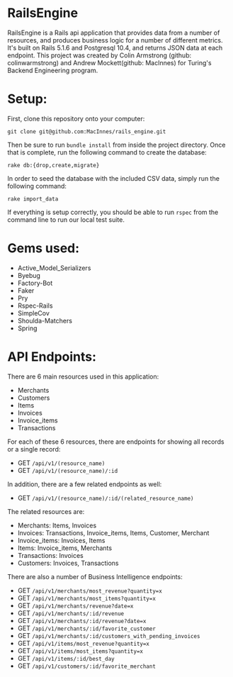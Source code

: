 # RailsEngine

RailsEngine is a Rails api application that provides data from a number of resources, and produces business logic for a number of different metrics.  It's built on Rails 5.1.6 and Postgresql 10.4, and returns JSON data at each endpoint.  This project was created by Colin Armstrong (github: colinwarmstrong) and Andrew Mockett(github: MacInnes) for Turing's Backend Engineering program.

# Setup:

First, clone this repository onto your computer:
```
git clone git@github.com:MacInnes/rails_engine.git
```
Then be sure to run `bundle install` from inside the project directory.  Once that is complete, run the following command to create the database:
```
rake db:{drop,create,migrate}
```
In order to seed the database with the included CSV data, simply run the following command:
```
rake import_data
```
If everything is setup correctly, you should be able to run `rspec` from the command line to run our local test suite.

# Gems used:
* Active_Model_Serializers
* Byebug
* Factory-Bot
* Faker
* Pry
* Rspec-Rails
* SimpleCov
* Shoulda-Matchers
* Spring

# API Endpoints:

There are 6 main resources used in this application:
* Merchants
* Customers
* Items
* Invoices
* Invoice_items
* Transactions

For each of these 6 resources, there are endpoints for showing all records or a single record:
* GET `/api/v1/(resource_name)`
* GET `/api/v1/(resource_name)/:id`

In addition, there are a few related endpoints as well:
* GET `/api/v1/(resource_name)/:id/(related_resource_name)`

The related resources are:
* Merchants: Items, Invoices
* Invoices: Transactions, Invoice_items, Items, Customer, Merchant
* Invoice_items: Invoices, Items
* Items: Invoice_items, Merchants
* Transactions: Invoices
* Customers: Invoices, Transactions

There are also a number of Business Intelligence endpoints:
* GET `/api/v1/merchants/most_revenue?quantity=x`
* GET `/api/v1/merchants/most_items?quantity=x`
* GET `/api/v1/merchants/revenue?date=x`
* GET `/api/v1/merchants/:id/revenue`
* GET `/api/v1/merchants/:id/revenue?date=x`
* GET `/api/v1/merchants/:id/favorite_customer`
* GET `/api/v1/merchants/:id/customers_with_pending_invoices`
* GET `/api/v1/items/most_revenue?quantity=x`
* GET `/api/v1/items/most_items?quantity=x`
* GET `/api/v1/items/:id/best_day`
* GET `/api/v1/customers/:id/favorite_merchant`

